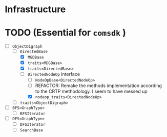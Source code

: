 # Infrastructure

# TODO (Essential for `comsdk` )
* [ ]  `ObjectDigraph`
    - [ ]  `DirectedBase`
        - [x]  `MGDBase`
        - [x]  `traits<MDGBase>`
        - [x]  `traits<DirectedBase>`
        - [ ]  `DirectedNodeOp` interface
            - [ ]  `NodeOpBase<DirectedNodeOp>`
              - [ ]  REFACTOR: Remake the methods implementation according to the CRTP methodology. I seem to have messed up
            - [x]  `nodeop_traits<DirectedNodeOp>`
    - [ ]  `traits<ObjectDigraph>`
* [ ]  `BFS<GraphType>`
    - [ ]  `BFSIterator`
* [ ]  `DFS<GraphType>`
    - [ ]  `DFSIterator`
    - [ ]  `SearchBase`
